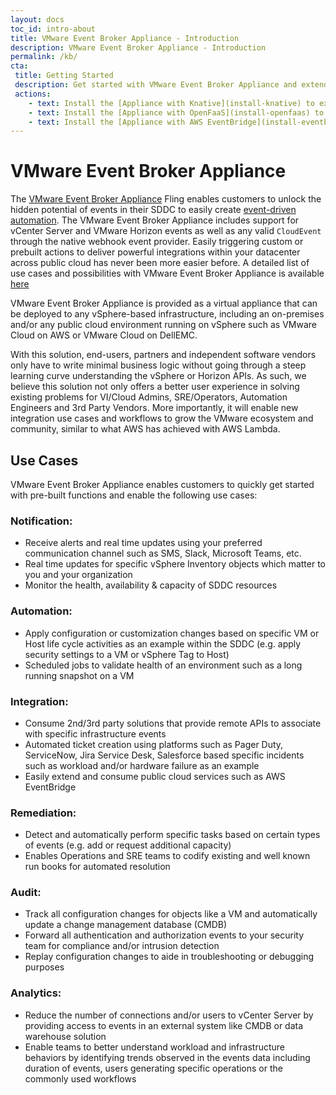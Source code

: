 ```yaml
---
layout: docs
toc_id: intro-about
title: VMware Event Broker Appliance - Introduction
description: VMware Event Broker Appliance - Introduction
permalink: /kb/
cta:
 title: Getting Started
 description: Get started with VMware Event Broker Appliance and extend your vSphere SDDC in under 60 minutes
 actions:
    - text: Install the [Appliance with Knative](install-knative) to extend your SDDC with our [community-sourced functions](/examples-knative)
    - text: Install the [Appliance with OpenFaaS](install-openfaas) to extend your SDDC with our [community-sourced functions](/examples)
    - text: Install the [Appliance with AWS EventBridge](install-eventbridge) to extend your SDDC leveraging native AWS capabilities. 
---
```


# VMware Event Broker Appliance

The [VMware Event Broker Appliance](https://flings.vmware.com/vmware-event-broker-appliance#summary) Fling enables customers to unlock the hidden potential of events in their SDDC to easily create [event-driven automation](https://octo.vmware.com/vsphere-power-event-driven-automation/). The VMware Event Broker Appliance includes support for vCenter Server and VMware Horizon events as well as any valid `CloudEvent` through the native webhook event provider. Easily triggering custom or prebuilt actions to deliver powerful integrations within your datacenter across public cloud has never been more easier before. A detailed list of use cases and possibilities with VMware Event Broker Appliance is available [here](https://vmweventbroker.io)

VMware Event Broker Appliance is provided as a virtual appliance that can be deployed to any vSphere-based infrastructure, including an on-premises and/or any public cloud environment running on vSphere such as VMware Cloud on AWS or VMware Cloud on DellEMC.

With this solution, end-users, partners and independent software vendors only have to write minimal business logic without going through a steep learning curve understanding the vSphere or Horizon APIs. As such, we believe this solution not only offers a better user experience in solving existing problems for VI/Cloud Admins, SRE/Operators, Automation Engineers and 3rd Party Vendors. More importantly, it will enable new integration use cases and workflows to grow the VMware ecosystem and community, similar to what AWS has achieved with AWS Lambda.

## Use Cases

VMware Event Broker Appliance enables customers to quickly get started with pre-built functions and enable the following use cases:

### Notification:
- Receive alerts and real time updates using your preferred communication channel such as SMS, Slack, Microsoft Teams, etc.
- Real time updates for specific vSphere Inventory objects which matter to you and your organization
- Monitor the health, availability & capacity of SDDC resources

### Automation:
- Apply configuration or customization changes based on specific VM or Host life cycle activities as an example within the SDDC (e.g. apply security settings to a VM or vSphere Tag to Host)
- Scheduled jobs to validate health of an environment such as a long running snapshot on a VM

### Integration:
- Consume 2nd/3rd party solutions that provide remote APIs to associate with specific infrastructure events
- Automated ticket creation using platforms such as Pager Duty, ServiceNow, Jira Service Desk, Salesforce based specific incidents such as workload and/or hardware failure as an example
- Easily extend and consume public cloud services such as AWS EventBridge

### Remediation:
- Detect and automatically perform specific tasks based on certain types of events (e.g. add or request additional capacity)
- Enables Operations and SRE teams to codify existing and well known run books for automated resolution

### Audit:
- Track all configuration changes for objects like a VM and automatically update a change management database (CMDB)
- Forward all authentication and authorization events to your security team for compliance and/or intrusion detection
- Replay configuration changes to aide in troubleshooting or debugging purposes

### Analytics:
- Reduce the number of connections and/or users to vCenter Server by providing access to events in an external system like CMDB or data warehouse solution
- Enable teams to better understand workload and infrastructure behaviors by identifying trends observed in the events data including duration of events, users generating specific operations or the commonly used workflows
